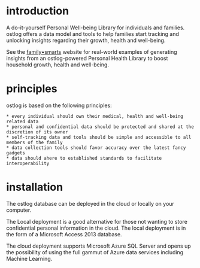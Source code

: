 # introduction
A do-it-yourself Personal Well-being Library for individuals and families. ostlog offers a data model and tools to help families start tracking and unlocking insights regarding their growth, health and well-being.   

See the [family•smarts](http://familysmarts.net) website for real-world examples of generating insights from an ostlog-powered Personal Health Library to boost household growth, health and well-being. 

# principles
ostlog is based on the following principles:

	* every individual should own their medical, health and well-being related data
	* personal and confidential data should be protected and shared at the discretion of its owner 
	* self-tracking data and tools should be simple and accessible to all members of the family 
	* data collection tools should favor accuracy over the latest fancy gadgets 
	* data should ahere to established standards to facilitate interoperability 

# installation
The ostlog database can be deployed in the cloud or locally on your computer.  

The Local deployment is a good alternative for those not wanting to store confidential personal information in the cloud.  The local deployment is in the form of a Microsoft Access 2013 database.  

The cloud deployment supports Microsoft Azure SQL Server and opens up the possibility of using the full gammut of Azure data services including Machine Learning.  


